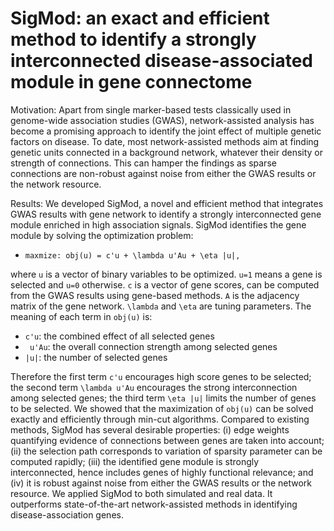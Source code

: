 SigMod: an exact and efficient method to identify a strongly interconnected disease-associated module in gene connectome
==================================

Motivation: Apart from single marker-based tests classically used in genome-wide association studies (GWAS), network-assisted analysis has become a promising approach to identify the joint effect of multiple genetic factors on disease. To date, most network-assisted methods aim at finding genetic units connected in a background network, whatever their density or strength of connections. This can hamper the findings as sparse connections are non-robust against noise from either the GWAS results or the network resource.

Results: We developed SigMod, a novel and efficient method that integrates GWAS results with gene network to identify a strongly interconnected gene module enriched in high association signals. SigMod identifies the gene module by solving the optimization problem: 

* `maxmize: obj(u) = c'u + \lambda u'Au + \eta |u|,`

where `u` is a vector of binary variables to be optimized. `u=1` means a gene is selected and `u=0` otherwise. `c` is a vector of gene scores, can be computed from the GWAS results using gene-based methods. `A` is the adjacency matrix of the gene network. `\lambda` and `\eta` are tuning parameters. The meaning of each term in `obj(u)` is:

* `c'u`: the combined effect of all selected genes
* ` u'Au`: the overall connection strength among selected genes
* `|u|`: the number of selected genes

Therefore the first term `c'u` encourages high score genes to be selected; the second term `\lambda u'Au` encourages the strong interconnection among selected genes; the third term `\eta |u|` limits the number of genes to be selected. We showed that the maximization of `obj(u)` can be solved exactly and efficiently through min-cut algorithms. Compared to existing methods, SigMod has several desirable properties: (i) edge weights quantifying evidence of connections between genes are taken into account; (ii) the selection path corresponds to variation of sparsity parameter can be computed rapidly; (iii) the identified gene module is strongly interconnected, hence includes genes of highly functional relevance; and (iv) it is robust against noise from either the GWAS results or the network resource. We applied SigMod to both simulated and real data. It outperforms state-of-the-art network-assisted methods in identifying disease-association genes.
